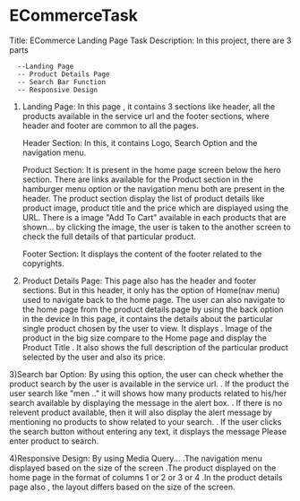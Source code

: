 # ECommerceTask
Title:
    ECommerce Landing Page Task 
  Description:
    In this project, there are 3 parts
      
      --Landing Page
      -- Product Details Page
      -- Search Bar Function
      -- Responsive Design

1) Landing Page:
                In this page , it contains 3 sections like header, all the products available in the service url and the footer sections, 
      where header and footer are common to all the pages. 


      Header Section:
          In this, it contains Logo, Search Option and the navigation menu. 

      Product Section:
           It is present in the home page screen below the hero section. There are links available for the Product section 
       in  the hamburger menu option or the navigation menu both are present in the header.
            The product section display the list of product details like product image, product title and the price which 
      are displayed using the URL.
            There is a image "Add To Cart" available in each products that are shown... by clicking the image, the user
      is taken to the another screen to check the full details of that particular product.

      Footer Section:
          It displays the content of the footer related to the copyrights.

2)  Product Details Page:
        This page also has the header and footer sections. But in this header, it only has the option of Home(nav menu)
      used to navigate back to the home page. 
          The user can also navigate to the home page from the product details page by using the back option in the device
          In this page, it contains the details about the particular single product chosen by the user to view. 
    It displays 
          . Image of the product in the big size compare to the Home page and display the Product Title
          . It also shows the full description of the particular product selected by the user and also its price.

3)Search bar Option:
    By using this option, the user can check whether the product search by the user is available in the service url.
    . If the product the user search like "men .." it will shows how many products related to his/her search available
    by displaying the message in the alert box.
    . If there is no relevent product available, then it will also display the alert message by mentioning no products 
    to show related to your search.
    . If the user clicks the search button without entering any text, it displays the message Please enter product to search.

  4)Responsive Design:
      By using Media Query...
          .The navigation menu displayed based on the size of the screen 
          .The product displayed on the home page  in the format of columns 1 or 2 or 3  or 4 
          .In the product details page also , the layout differs based on the size of the screen.


        